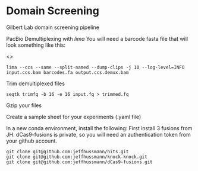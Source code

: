 # Domain Screening
Gilbert Lab domain screening pipeline

PacBio Demultiplexing with _lima_
  You will need a barcode fasta file that will look something like this: 
  
  <<Insert screenshot here >>
  
```
lima --ccs --same --split-named --dump-clips -j 10 --log-level=INFO input.ccs.bam barcodes.fa output.ccs.demux.bam
```
Trim demultiplexed files
```
seqtk trimfq -b 16 -e 16 input.fq > trimmed.fq
```

Gzip your files

Create a sample sheet for your experiments (.yaml file)



In a new conda environment, install the following: 
First install 3 fusions from JH. dCas9-fusions is private, so you will need an authentication token from your github account.
```
git clone git@github.com:jeffhussmann/hits.git
git clone git@github.com:jeffhussmann/knock-knock.git
git clone git@github.com:jeffhussmann/dCas9-fusions.git
```
